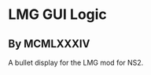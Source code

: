 LMG GUI Logic
=====================================================
By MCMLXXXIV
----------------------------------------------------------------------------------------

A bullet display for the LMG mod for NS2.
